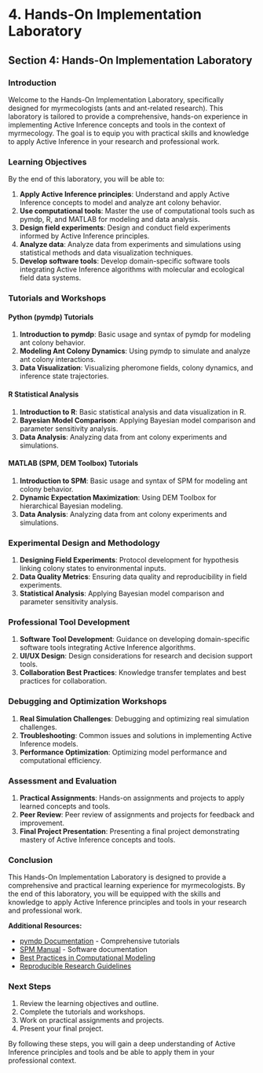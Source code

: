 # 4. Hands-On Implementation Laboratory

## Section 4: Hands-On Implementation Laboratory

### Introduction

Welcome to the Hands-On Implementation Laboratory, specifically designed for myrmecologists (ants and ant-related research). This laboratory is tailored to provide a comprehensive, hands-on experience in implementing Active Inference concepts and tools in the context of myrmecology. The goal is to equip you with practical skills and knowledge to apply Active Inference in your research and professional work.

### Learning Objectives

By the end of this laboratory, you will be able to:

1. **Apply Active Inference principles**: Understand and apply Active Inference concepts to model and analyze ant colony behavior.
2. **Use computational tools**: Master the use of computational tools such as pymdp, R, and MATLAB for modeling and data analysis.
3. **Design field experiments**: Design and conduct field experiments informed by Active Inference principles.
4. **Analyze data**: Analyze data from experiments and simulations using statistical methods and data visualization techniques.
5. **Develop software tools**: Develop domain-specific software tools integrating Active Inference algorithms with molecular and ecological field data systems.

### Tutorials and Workshops

#### Python (pymdp) Tutorials

1. **Introduction to pymdp**: Basic usage and syntax of pymdp for modeling ant colony behavior.
2. **Modeling Ant Colony Dynamics**: Using pymdp to simulate and analyze ant colony interactions.
3. **Data Visualization**: Visualizing pheromone fields, colony dynamics, and inference state trajectories.

#### R Statistical Analysis

1. **Introduction to R**: Basic statistical analysis and data visualization in R.
2. **Bayesian Model Comparison**: Applying Bayesian model comparison and parameter sensitivity analysis.
3. **Data Analysis**: Analyzing data from ant colony experiments and simulations.

#### MATLAB (SPM, DEM Toolbox) Tutorials

1. **Introduction to SPM**: Basic usage and syntax of SPM for modeling ant colony behavior.
2. **Dynamic Expectation Maximization**: Using DEM Toolbox for hierarchical Bayesian modeling.
3. **Data Analysis**: Analyzing data from ant colony experiments and simulations.

### Experimental Design and Methodology

1. **Designing Field Experiments**: Protocol development for hypothesis linking colony states to environmental inputs.
2. **Data Quality Metrics**: Ensuring data quality and reproducibility in field experiments.
3. **Statistical Analysis**: Applying Bayesian model comparison and parameter sensitivity analysis.

### Professional Tool Development

1. **Software Tool Development**: Guidance on developing domain-specific software tools integrating Active Inference algorithms.
2. **UI/UX Design**: Design considerations for research and decision support tools.
3. **Collaboration Best Practices**: Knowledge transfer templates and best practices for collaboration.

### Debugging and Optimization Workshops

1. **Real Simulation Challenges**: Debugging and optimizing real simulation challenges.
2. **Troubleshooting**: Common issues and solutions in implementing Active Inference models.
3. **Performance Optimization**: Optimizing model performance and computational efficiency.

### Assessment and Evaluation

1. **Practical Assignments**: Hands-on assignments and projects to apply learned concepts and tools.
2. **Peer Review**: Peer review of assignments and projects for feedback and improvement.
3. **Final Project Presentation**: Presenting a final project demonstrating mastery of Active Inference concepts and tools.

### Conclusion

This Hands-On Implementation Laboratory is designed to provide a comprehensive and practical learning experience for myrmecologists. By the end of this laboratory, you will be equipped with the skills and knowledge to apply Active Inference principles and tools in your research and professional work.

**Additional Resources:**

- [pymdp Documentation](https://pymdp-rtd.readthedocs.io/) - Comprehensive tutorials
- [SPM Manual](https://www.fil.ion.ucl.ac.uk/spm/doc/manual.pdf) - Software documentation  
- [Best Practices in Computational Modeling](https://journals.plos.org/ploscompbiol/article?id=10.1371/journal.pcbi.1005412)
- [Reproducible Research Guidelines](https://www.nature.com/articles/s41562-016-0021)

### Next Steps

1. Review the learning objectives and outline.
2. Complete the tutorials and workshops.
3. Work on practical assignments and projects.
4. Present your final project.

By following these steps, you will gain a deep understanding of Active Inference principles and tools and be able to apply them in your professional context.